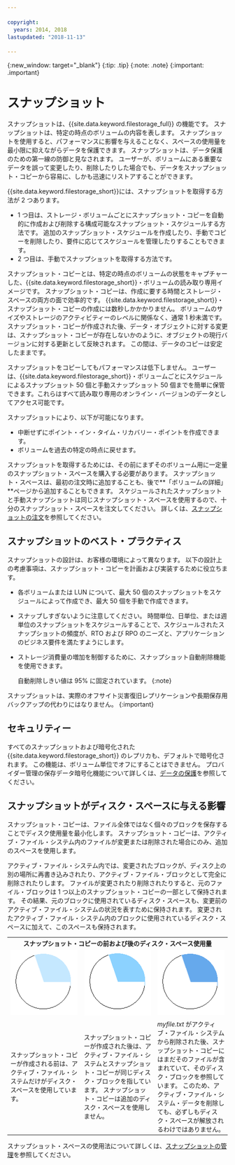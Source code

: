 ```yaml
---

copyright:
  years: 2014, 2018
lastupdated: "2018-11-13"

---
```

{:new_window: target="_blank"}
{:tip: .tip}
{:note: .note}
{:important: .important}

# スナップショット

スナップショットは、{{site.data.keyword.filestorage_full}} の機能です。 スナップショットは、特定の時点のボリュームの内容を表します。 スナップショットを使用すると、パフォーマンスに影響を与えることなく、スペースの使用量を最小限に抑えながらデータを保護できます。 スナップショットは、データ保護のための第一線の防御と見なされます。 ユーザーが、ボリュームにある重要なデータを誤って変更したり、削除したりした場合でも、データをスナップショット・コピーから容易に、しかも迅速にリストアすることができます。

{{site.data.keyword.filestorage_short}}には、スナップショットを取得する方法が 2 つあります。

* 1 つ目は、ストレージ・ボリュームごとにスナップショット・コピーを自動的に作成および削除する構成可能なスナップショット・スケジュールする方法です。 追加のスナップショット・スケジュールを作成したり、手動でコピーを削除したり、要件に応じてスケジュールを管理したりすることもできます。
* 2 つ目は、手動でスナップショットを取得する方法です。

スナップショット・コピーとは、特定の時点のボリュームの状態をキャプチャーした、{{site.data.keyword.filestorage_short}}・ボリュームの読み取り専用イメージです。 スナップショット・コピーは、作成に要する時間とストレージ・スペースの両方の面で効率的です。 {{site.data.keyword.filestorage_short}}・スナップショット・コピーの作成には数秒しかかかりません。 ボリュームのサイズやストレージのアクティビティーのレベルに関係なく、通常 1 秒未満です。 スナップショット・コピーが作成された後、データ・オブジェクトに対する変更は、スナップショット・コピーが存在しないかのように、オブジェクトの現行バージョンに対する更新として反映されます。 この間は、データのコピーは安定したままです。

スナップショットをコピーしてもパフォーマンスは低下しません。 ユーザーは、{{site.data.keyword.filestorage_short}}・ボリュームごとにスケジュールによるスナップショット 50 個と手動スナップショット 50 個までを簡単に保管できます。これらはすべて読み取り専用のオンライン・バージョンのデータとしてアクセス可能です。

スナップショットにより、以下が可能になります。

- 中断せずにポイント・イン・タイム・リカバリー・ポイントを作成できます。
- ボリュームを過去の特定の時点に戻せます。

スナップショットを取得するためには、その前にまずそのボリューム用に一定量のスナップショット・スペースを購入する必要があります。 スナップショット・スペースは、最初の注文時に追加することも、後で**「ボリュームの詳細」**ページから追加することもできます。 スケジュールされたスナップショットと手動スナップショットは同じスナップショット・スペースを使用するので、十分のスナップショット・スペースを注文してください。  詳しくは、[スナップショットの注文](ordering-snapshots.html)を参照してください。

## スナップショットのベスト・プラクティス

スナップショットの設計は、お客様の環境によって異なります。 以下の設計上の考慮事項は、スナップショット・コピーを計画および実装するために役立ちます。
- 各ボリュームまたは LUN について、最大 50 個のスナップショットをスケジュールによって作成でき、最大 50 個を手動で作成できます。
- スナップしすぎないように注意してください。 時間単位、日単位、または週単位のスナップショットをスケジュールすることで、スケジュールされたスナップショットの頻度が、RTO および RPO のニーズと、アプリケーションのビジネス要件を満たすようにします。
- ストレージ消費量の増加を制御するために、スナップショット自動削除機能を使用できます。

  自動削除しきい値は 95% に固定されています。
  {:note}

スナップショットは、実際のオフサイト災害復旧レプリケーションや長期保存用バックアップの代わりにはなりません。
{:important}

## セキュリティー

すべてのスナップショットおよび暗号化された {{site.data.keyword.filestorage_short}} のレプリカも、デフォルトで暗号化されます。 この機能は、ボリューム単位でオフにすることはできません。 プロバイダー管理の保存データ暗号化機能について詳しくは、[データの保護](block-file-storage-encryption-rest.html)を参照してください。

## スナップショットがディスク・スペースに与える影響

スナップショット・コピーは、ファイル全体ではなく個々のブロックを保存することでディスク使用量を最小化します。 スナップショット・コピーは、アクティブ・ファイル・システム内のファイルが変更または削除された場合にのみ、追加のスペースを使用します。

アクティブ・ファイル・システム内では、変更されたブロックが、ディスク上の別の場所に再書き込みされたり、アクティブ・ファイル・ブロックとして完全に削除されたりします。 ファイルが変更されたり削除されたりすると、元のファイル・ブロックは 1 つ以上のスナップショット・コピーの一部として保持されます。 その結果、元のブロックに使用されているディスク・スペースも、変更前のアクティブ・ファイル・システムの状況を表すために保持されます。 変更されたアクティブ・ファイル・システム内のブロックに使用されているディスク・スペースに加えて、このスペースも保持されます。

<table>
    <colgroup>
      <col style="width: 33.3%;"/>
      <col style="width: 33.3%;"/>
      <col style="width: 33.3%;"/>
    </colgroup>
      <tr>
        <th colspan="3" style="border: 0.0px;text-align: center;">スナップショット・コピーの前および後のディスク・スペース使用量</th>
     </tr>
     <tr>
        <td style="border: 0.0px;text-align: center;"><img src="/images/bfcircle1.png" alt="スナップショット・コピーの前"></td>
        <td style="border: 0.0px;text-align: center;"><img src="/images/bfcircle3.png" alt="スナップショット・コピーの後"></td>
        <td style="border: 0.0px;text-align: center;"><img src="/images/bfcircle2.png" alt="スナップショット・コピーの後の変更"></td>
     </tr>
     <tr>
        <td style="border: 0.0px;">スナップショット・コピーが作成される前は、アクティブ・ファイル・システムだけがディスク・スペースを使用しています。</td>
        <td style="border: 0.0px;">スナップショット・コピーが作成された後は、アクティブ・ファイル・システムとスナップショット・コピーが同じディスク・ブロックを指しています。 スナップショット・コピーは追加のディスク・スペースを使用しません。</td>
        <td style="border: 0.0px;"><i>myfile.txt</i> がアクティブ・ファイル・システムから削除された後、スナップショット・コピーにはまだそのファイルが含まれていて、そのディスク・ブロックを参照しています。 このため、アクティブ・ファイル・システム・データを削除しても、必ずしもディスク・スペースが解放されるわけではありません。</td>
      </tr>
</table>

スナップショット・スペースの使用法について詳しくは、[スナップショットの管理](working-with-snapshots.html)を参照してください。
